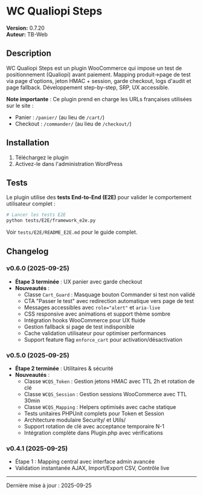 # WC Qualiopi Steps

**Version:** 0.7.20  
**Auteur:** TB-Web

## Description

WC Qualiopi Steps est un plugin WooCommerce qui impose un test de positionnement (Qualiopi) avant paiement. Mapping produit→page de test via page d'options, jeton HMAC + session, garde checkout, logs d'audit et page fallback. Développement step-by-step, SRP, UX accessible.

**Note importante** : Ce plugin prend en charge les URLs françaises utilisées sur le site :

- Panier : `/panier/` (au lieu de `/cart/`)
- Checkout : `/commander/` (au lieu de `/checkout/`)

## Installation

1. Téléchargez le plugin
2. Activez-le dans l'administration WordPress

## Tests

Le plugin utilise des **tests End-to-End (E2E)** pour valider le comportement utilisateur complet :

```bash
# Lancer les tests E2E
python tests/E2E/framework_e2e.py
```

Voir `tests/E2E/README_E2E.md` pour le guide complet.

## Changelog

### v0.6.0 (2025-09-25)

- **Étape 3 terminée** : UX panier avec garde checkout
- **Nouveautés** :
  - Classe `Cart_Guard` : Masquage bouton Commander si test non validé
  - CTA "Passer le test" avec redirection automatique vers page de test
  - Messages accessibles avec `role="alert"` et `aria-live`
  - CSS responsive avec animations et support thème sombre
  - Intégration hooks WooCommerce pour UX fluide
  - Gestion fallback si page de test indisponible
  - Cache validation utilisateur pour optimiser performances
  - Support feature flag `enforce_cart` pour activation/désactivation

### v0.5.0 (2025-09-25)

- **Étape 2 terminée** : Utilitaires & sécurité
- **Nouveautés** :
  - Classe `WCQS_Token` : Gestion jetons HMAC avec TTL 2h et rotation de clé
  - Classe `WCQS_Session` : Gestion sessions WooCommerce avec TTL 30min
  - Classe `WCQS_Mapping` : Helpers optimisés avec cache statique
  - Tests unitaires PHPUnit complets pour Token et Session
  - Architecture modulaire Security/ et Utils/
  - Support rotation de clé avec acceptance temporaire N-1
  - Intégration complète dans Plugin.php avec vérifications

### v0.4.1 (2025-09-25)

- Étape 1 : Mapping central avec interface admin avancée
- Validation instantanée AJAX, Import/Export CSV, Contrôle live

---

Dernière mise à jour : 2025-09-25
